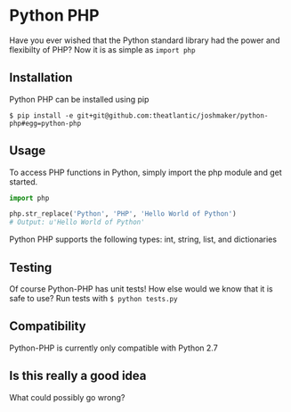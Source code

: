 # Python PHP
Have you ever wished that the Python standard library had the power and flexibilty of PHP? Now it is as simple as `import php`

## Installation
Python PHP can be installed using pip
```
$ pip install -e git+git@github.com:theatlantic/joshmaker/python-php#egg=python-php
```

## Usage
To access PHP functions in Python, simply import the php module and get started.
```python
import php

php.str_replace('Python', 'PHP', 'Hello World of Python')
# Output: u'Hello World of Python'
```
Python PHP supports the following types: int, string, list, and dictionaries

## Testing
Of course Python-PHP has unit tests! How else would we know that it is safe to use? Run tests with `$ python tests.py`

## Compatibility
Python-PHP is currently only compatible with Python 2.7

## Is this really a good idea
What could possibly go wrong?